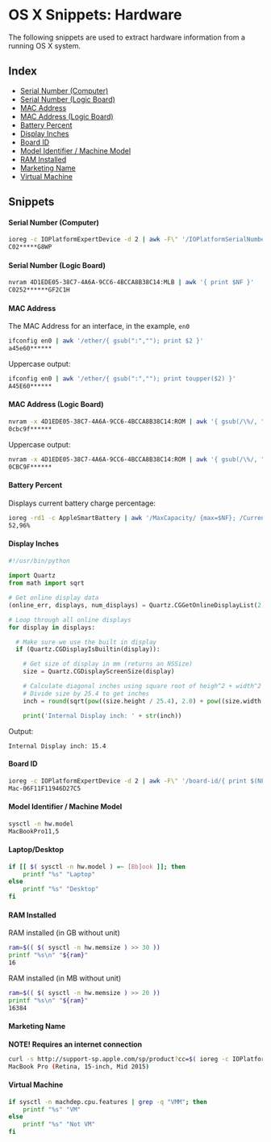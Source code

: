 # OS X Snippets: Hardware 

The following snippets are used to extract hardware information from a running OS X system.

## Index

* [Serial Number (Computer)](https://github.com/erikberglund/Scripts/blob/master/snippets/osx_hardware.md#serial-number-computer)
* [Serial Number (Logic Board)](https://github.com/erikberglund/Scripts/blob/master/snippets/osx_hardware.md#serial-number-logic-board)
* [MAC Address](https://github.com/erikberglund/Scripts/blob/master/snippets/osx_hardware.md#mac-address)
* [MAC Address (Logic Board)](https://github.com/erikberglund/Scripts/blob/master/snippets/osx_hardware.md#mac-address-logic-board)
* [Battery Percent](https://github.com/erikberglund/Scripts/blob/master/snippets/osx_hardware.md#battery-percent)
* [Display Inches](https://github.com/erikberglund/Scripts/blob/master/snippets/osx_hardware.md#display-inches)
* [Board ID](https://github.com/erikberglund/Scripts/blob/master/snippets/osx_hardware.md#board-id)
* [Model Identifier / Machine Model](https://github.com/erikberglund/Scripts/blob/master/snippets/osx_hardware.md#model-identifier--machine-model)
* [RAM Installed](https://github.com/erikberglund/Scripts/blob/master/snippets/osx_hardware.md#ram-installed)
* [Marketing Name](https://github.com/erikberglund/Scripts/blob/master/snippets/osx_hardware.md#marketing-name)
* [Virtual Machine](https://github.com/erikberglund/Scripts/blob/master/snippets/osx_hardware.md#virtual-machine)

## Snippets

#### Serial Number (Computer)

```bash
ioreg -c IOPlatformExpertDevice -d 2 | awk -F\" '/IOPlatformSerialNumber/{ print $(NF-1) }'
C02*****G8WP
```

#### Serial Number (Logic Board)

```bash
nvram 4D1EDE05-38C7-4A6A-9CC6-4BCCA8B38C14:MLB | awk '{ print $NF }'
C0252******GF2C1H
```

#### MAC Address

The MAC Address for an interface, in the example, `en0`

```bash
ifconfig en0 | awk '/ether/{ gsub(":",""); print $2 }'
a45e60******
```

Uppercase output:

```bash
ifconfig en0 | awk '/ether/{ gsub(":",""); print toupper($2) }'
A45E60******
```

#### MAC Address (Logic Board)

```bash
nvram -x 4D1EDE05-38C7-4A6A-9CC6-4BCCA8B38C14:ROM | awk '{ gsub(/\%/, ""); print $NF }'
0cbc9f******
```

Uppercase output:

```bash
nvram -x 4D1EDE05-38C7-4A6A-9CC6-4BCCA8B38C14:ROM | awk '{ gsub(/\%/, ""); print toupper($NF) }'
0CBC9F******
```

#### Battery Percent

Displays current battery charge percentage:

```bash
ioreg -rd1 -c AppleSmartBattery | awk '/MaxCapacity/ {max=$NF}; /CurrentCapacity/ {current=$NF} END{OFMT="%.2f%%"; print((current/max) * 100)}'
52,96%
```

#### Display Inches

```python
#!/usr/bin/python
 
import Quartz
from math import sqrt

# Get online display data
(online_err, displays, num_displays) = Quartz.CGGetOnlineDisplayList(2, None, None)

# Loop through all online displays
for display in displays:

  # Make sure we use the built in display
  if (Quartz.CGDisplayIsBuiltin(display)):

    # Get size of display in mm (returns an NSSize)
    size = Quartz.CGDisplayScreenSize(display)

    # Calculate diagonal inches using square root of heigh^2 + width^2
    # Divide size by 25.4 to get inches
    inch = round(sqrt(pow((size.height / 25.4), 2.0) + pow((size.width / 25.4), 2.0)),1)

    print('Internal Display inch: ' + str(inch))
```

Output:

```console
Internal Display inch: 15.4
```

#### Board ID

```bash
ioreg -c IOPlatformExpertDevice -d 2 | awk -F\" '/board-id/{ print $(NF-1) }'
Mac-06F11F11946D27C5
```

#### Model Identifier / Machine Model

```bash
sysctl -n hw.model
MacBookPro11,5
```

#### Laptop/Desktop

```bash
if [[ $( sysctl -n hw.model ) =~ [Bb]ook ]]; then
	printf "%s" "Laptop"
else
	printf "%s" "Desktop"	
fi
```

#### RAM Installed

RAM installed (in GB without unit)

```bash
ram=$(( $( sysctl -n hw.memsize ) >> 30 ))
printf "%s\n" "${ram}"
16
```

RAM installed (in MB without unit)

```bash
ram=$(( $( sysctl -n hw.memsize ) >> 20 ))
printf "%s\n" "${ram}"
16384
```

#### Marketing Name

**NOTE! Requires an internet connection**

```bash
curl -s http://support-sp.apple.com/sp/product?cc=$( ioreg -c IOPlatformExpertDevice -d 2 | awk -F\" '/IOPlatformSerialNumber/{ sn=$(NF-1); if (length(sn) == 12) count=3; else if (length(sn) == 11) count=2; print substr(sn, length(sn) - count, length(sn)) }' ) | xpath '/root/configCode/text()' 2>/dev/null
MacBook Pro (Retina, 15-inch, Mid 2015)
```

#### Virtual Machine

```bash
if sysctl -n machdep.cpu.features | grep -q "VMM"; then
	printf "%s" "VM"
else
	printf "%s" "Not VM"	
fi
```